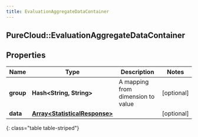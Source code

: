 ```yaml
---
title: EvaluationAggregateDataContainer
---
```

## PureCloud::EvaluationAggregateDataContainer

## Properties

|Name | Type | Description | Notes|
|------------ | ------------- | ------------- | -------------|
| **group** | **Hash&lt;String, String&gt;** | A mapping from dimension to value | [optional] |
| **data** | [**Array&lt;StatisticalResponse&gt;**](StatisticalResponse.html) |  | [optional] |
{: class="table table-striped"}


